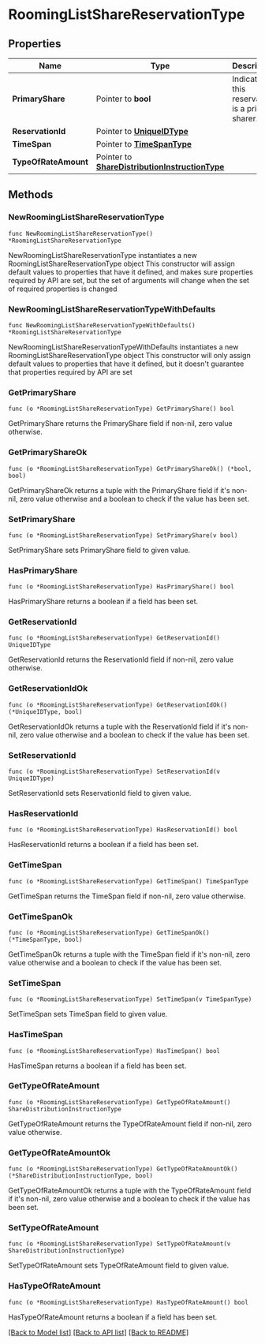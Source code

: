 # RoomingListShareReservationType

## Properties

Name | Type | Description | Notes
------------ | ------------- | ------------- | -------------
**PrimaryShare** | Pointer to **bool** | Indicates if this reservation is a primary sharer. | [optional] 
**ReservationId** | Pointer to [**UniqueIDType**](UniqueIDType.md) |  | [optional] 
**TimeSpan** | Pointer to [**TimeSpanType**](TimeSpanType.md) |  | [optional] 
**TypeOfRateAmount** | Pointer to [**ShareDistributionInstructionType**](ShareDistributionInstructionType.md) |  | [optional] 

## Methods

### NewRoomingListShareReservationType

`func NewRoomingListShareReservationType() *RoomingListShareReservationType`

NewRoomingListShareReservationType instantiates a new RoomingListShareReservationType object
This constructor will assign default values to properties that have it defined,
and makes sure properties required by API are set, but the set of arguments
will change when the set of required properties is changed

### NewRoomingListShareReservationTypeWithDefaults

`func NewRoomingListShareReservationTypeWithDefaults() *RoomingListShareReservationType`

NewRoomingListShareReservationTypeWithDefaults instantiates a new RoomingListShareReservationType object
This constructor will only assign default values to properties that have it defined,
but it doesn't guarantee that properties required by API are set

### GetPrimaryShare

`func (o *RoomingListShareReservationType) GetPrimaryShare() bool`

GetPrimaryShare returns the PrimaryShare field if non-nil, zero value otherwise.

### GetPrimaryShareOk

`func (o *RoomingListShareReservationType) GetPrimaryShareOk() (*bool, bool)`

GetPrimaryShareOk returns a tuple with the PrimaryShare field if it's non-nil, zero value otherwise
and a boolean to check if the value has been set.

### SetPrimaryShare

`func (o *RoomingListShareReservationType) SetPrimaryShare(v bool)`

SetPrimaryShare sets PrimaryShare field to given value.

### HasPrimaryShare

`func (o *RoomingListShareReservationType) HasPrimaryShare() bool`

HasPrimaryShare returns a boolean if a field has been set.

### GetReservationId

`func (o *RoomingListShareReservationType) GetReservationId() UniqueIDType`

GetReservationId returns the ReservationId field if non-nil, zero value otherwise.

### GetReservationIdOk

`func (o *RoomingListShareReservationType) GetReservationIdOk() (*UniqueIDType, bool)`

GetReservationIdOk returns a tuple with the ReservationId field if it's non-nil, zero value otherwise
and a boolean to check if the value has been set.

### SetReservationId

`func (o *RoomingListShareReservationType) SetReservationId(v UniqueIDType)`

SetReservationId sets ReservationId field to given value.

### HasReservationId

`func (o *RoomingListShareReservationType) HasReservationId() bool`

HasReservationId returns a boolean if a field has been set.

### GetTimeSpan

`func (o *RoomingListShareReservationType) GetTimeSpan() TimeSpanType`

GetTimeSpan returns the TimeSpan field if non-nil, zero value otherwise.

### GetTimeSpanOk

`func (o *RoomingListShareReservationType) GetTimeSpanOk() (*TimeSpanType, bool)`

GetTimeSpanOk returns a tuple with the TimeSpan field if it's non-nil, zero value otherwise
and a boolean to check if the value has been set.

### SetTimeSpan

`func (o *RoomingListShareReservationType) SetTimeSpan(v TimeSpanType)`

SetTimeSpan sets TimeSpan field to given value.

### HasTimeSpan

`func (o *RoomingListShareReservationType) HasTimeSpan() bool`

HasTimeSpan returns a boolean if a field has been set.

### GetTypeOfRateAmount

`func (o *RoomingListShareReservationType) GetTypeOfRateAmount() ShareDistributionInstructionType`

GetTypeOfRateAmount returns the TypeOfRateAmount field if non-nil, zero value otherwise.

### GetTypeOfRateAmountOk

`func (o *RoomingListShareReservationType) GetTypeOfRateAmountOk() (*ShareDistributionInstructionType, bool)`

GetTypeOfRateAmountOk returns a tuple with the TypeOfRateAmount field if it's non-nil, zero value otherwise
and a boolean to check if the value has been set.

### SetTypeOfRateAmount

`func (o *RoomingListShareReservationType) SetTypeOfRateAmount(v ShareDistributionInstructionType)`

SetTypeOfRateAmount sets TypeOfRateAmount field to given value.

### HasTypeOfRateAmount

`func (o *RoomingListShareReservationType) HasTypeOfRateAmount() bool`

HasTypeOfRateAmount returns a boolean if a field has been set.


[[Back to Model list]](../README.md#documentation-for-models) [[Back to API list]](../README.md#documentation-for-api-endpoints) [[Back to README]](../README.md)


